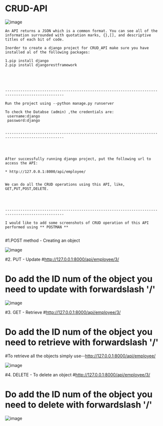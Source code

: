 # CRUD-API

![image](https://user-images.githubusercontent.com/65334844/204044863-710c40bd-6b14-487c-8135-865fdb13a9f6.png)
```
An API returns a JSON which is a common format. You can see all of the information surrounded with quotation marks, {},[], and descriptive titles of each bit of code.

Inorder to create a django project for CRUD_API make sure you have installed al of the following packages:

1.pip install django
2.pip install djangorestframework





-------------------------------------------------------------------------------------------------

Run the project using --python manage.py runserver

To check the Databse (admin) ,the credentials are:
 username:django
 password:django
 
 
-------------------------------------------------------------------------------------------------




After successfully running django project, put the following url to access the API:

* http://127.0.0.1:8000/api/employee/ 


We can do all the CRUD operations using this API, like, GET,PUT,POST,DELETE.




-------------------------------------------------------------------------------------------------

I would like to add some screenshots of CRUD operation of this API performed using ** POSTMAN **


```
#1.POST method - Creating an object

![image](https://user-images.githubusercontent.com/65334844/204043512-b663c477-9271-483d-98a1-4762a4febab6.png)

#2. PUT - Update
#http://127.0.0.1:8000/api/employee/3/
# Do add the ID num of the object you need to update with forwardslash '/'

![image](https://user-images.githubusercontent.com/65334844/204043854-17450190-8a74-4a21-8454-15147e892aa3.png)

#3. GET - Retrieve 
#http://127.0.0.1:8000/api/employee/3/
# Do add the ID num of the object you need to retrieve with forwardslash '/'

#To retrieve all the objects simply use--http://127.0.0.1:8000/api/employee/

![image](https://user-images.githubusercontent.com/65334844/204044459-813fce6d-7291-4f0a-ae80-f7733b6bb614.png)


#4. DELETE - To delete an object 
#http://127.0.0.1:8000/api/employee/3/
# Do add the ID num of the object you need to delete with forwardslash '/'
![image](https://user-images.githubusercontent.com/65334844/204045262-a526eb90-6b11-49ea-bc60-cbf8fc0c6a73.png)


